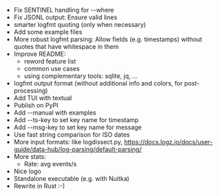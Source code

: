 - Fix SENTINEL handling for --where
- Fix JSONL output: Ensure valid lines
- smarter logfmt quoting (only when necessary)
- Add some example files
- More robust logfmt parsing: Allow fields (e.g. timestamps) without quotes that have whitespace in them
- Improve README: 
    - reword feature list
    - common use cases 
    - using complementary tools: sqlite, jq, ...
- logfmt output format (without additional info and colors, for post-processing)
- Add TUI with textual
- Publish on PyPI
- Add --manual with examples
- Add --ts-key to set key name for timestamp
- Add --msg-key to set key name for message
- Use fast string comparison for ISO dates
- More input formats: like logdissect.py, https://docs.logz.io/docs/user-guide/data-hub/log-parsing/default-parsing/
- More stats:
  * Rate: avg events/s
- Nice logo
- Standalone executable (e.g. with Nuitka)
- Rewrite in Rust :-)
